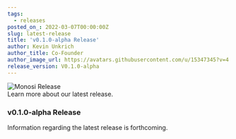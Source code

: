 ```yaml
---
tags:
  - releases
posted_on_: 2022-03-07T00:00:00Z
slug: latest-release
title: 'v0.1.0-alpha Release'
author: Kevin Unkrich
author_title: Co-Founder
author_image_url: https://avatars.githubusercontent.com/u/15347345?v=4
release_version: V0.1.0-alpha
---
```


<img alt="Monosi Release" class="case-study-header" src='/img/example.gif' />

<br/>
Learn more about our latest release.

<!--truncate-->

### v0.1.0-alpha Release

Information regarding the latest release is forthcoming.
